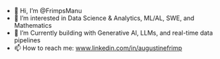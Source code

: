 - 👋 Hi, I’m @FrimpsManu
- 👀 I’m interested in Data Science & Analytics, ML/AL, SWE, and Mathematics
- 🌱 I’m Currently building with Generative AI, LLMs, and real-time data pipelines 
- 📫 How to reach me: www.linkedin.com/in/augustinefrimp
  

<!---
FrimpsManu/FrimpsManu is a ✨ special ✨ repository because its `README.md` (this file) appears on your GitHub profile.
You can click the Preview link to take a look at your changes.
--->
